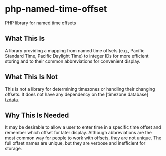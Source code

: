php-named-time-offset
=====================

PHP library for named time offsets

## What This Is
A library providing a mapping from named time offsets (e.g., Pacific Standard
Time, Pacific Daylight Time) to integer IDs for more efficient storing and
to their common abbreviations for convenient display.

## What This Is Not
This is not a library for determining timezones or handling their changing
offsets. It does not have any dependency on the [timezone database] [tzdata].

## Why This Is Needed
It may be desirable to allow a user to enter time in a specific time offset
and remember which offset for later display. Although abbreviations are the
most common way for people to work with offsets, they are not unique. The
full offset names are unique, but they are verbose and inefficient for storage.


[tzdata]: http://en.wikipedia.org/wiki/Tz_database
